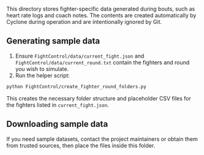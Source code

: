 This directory stores fighter-specific data generated during bouts, such as heart rate logs and coach notes. The contents are created automatically by Cyclone during operation and are intentionally ignored by Git.

## Generating sample data
1. Ensure `FightControl/data/current_fight.json` and `FightControl/data/current_round.txt` contain the fighters and round you wish to simulate.
2. Run the helper script:

```bash
python FightControl/create_fighter_round_folders.py
```

This creates the necessary folder structure and placeholder CSV files for the fighters listed in `current_fight.json`.

## Downloading sample data
If you need sample datasets, contact the project maintainers or obtain them from trusted sources, then place the files inside this folder.
